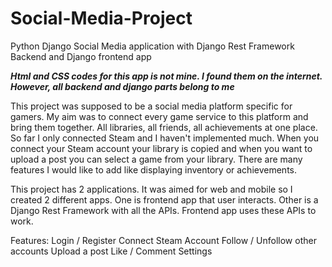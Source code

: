 # Social-Media-Project
Python Django Social Media application with Django Rest Framework Backend and Django frontend app

***Html and CSS codes for this app is not mine. I found them on the internet. However, all backend and django parts belong to me***

This project was supposed to be a social media platform specific for gamers. My aim was to connect every game service to this platform and bring them together. All libraries, all friends, all achievements at one place. So far I only connected Steam and I haven't implemented much. When you connect your Steam account your library is copied and when you want to upload a post you can select a game from your library. There are many features I would like to add like displaying inventory or achievements.

This project has 2 applications. It was aimed for web and mobile so I created 2 different apps. One is frontend app that user interacts. Other is a Django Rest Framework with all the APIs. Frontend app uses these APIs to work.

Features:
Login / Register
Connect Steam Account
Follow / Unfollow other accounts
Upload a post
Like / Comment
Settings



